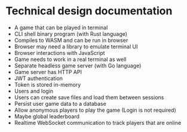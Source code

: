 # Technical design documentation

- A game that can be played in terminal
- CLI shell binary program (with Rust language)
- Compiles to WASM and can be run in browser
- Browser may need a library to emulate terminal UI
- Browser interactions with JavaScript
- Game needs to work in a real terminal as well
- Separate headless game server (with Go language)
- Game server has HTTP API
- JWT authentication
- Token is stored in-memory
- Users and login
- Users can create save files and load them between sessions
- Persist user game data to a database
- Allow anonymous players to play the game (Login is not required)
- Maybe global leaderboard
- Realtime WebSocket communication to track players that are online
